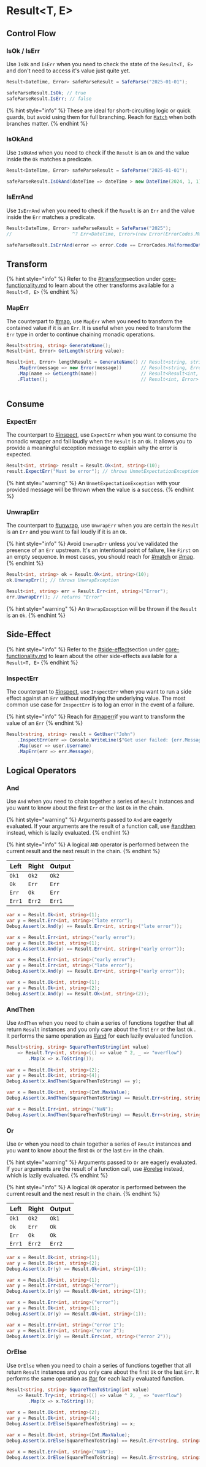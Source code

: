 # Result\<T, E>

## Control Flow

### IsOk / IsErr

Use `IsOk` and `IsErr` when you need to check the state of the `Result<T, E>` and don't need to access it's value just quite yet.

```csharp
Result<DateTime, Error> safeParseResult = SafeParse("2025-01-01");

safeParseResult.IsOk; // true
safeParseResult.IsErr; // false
```

{% hint style="info" %}
These are ideal for short-circuiting logic or quick guards, but avoid using them for full branching. Reach for [`Match`](using-the-library/core-functionality.md#match) when both branches matter.
{% endhint %}

### IsOkAnd

Use `IsOkAnd` when you need to check if the `Result` is an `Ok` and the value inside the `Ok` matches a predicate.

```csharp
Result<DateTime, Error> safeParseResult = SafeParse("2025-01-01");

safeParseResult.IsOkAnd(dateTime => dateTime > new DateTime(2024, 1, 1)); // true
```

### IsErrAnd

Use `IsErrAnd` when you need to check if the `Result` is an `Err` and the value inside the `Err` matches a predicate.

```csharp
Result<DateTime, Error> safeParseResult = SafeParse("2025");
//                      ^? Err<DateTime, Error>(new Error(ErrorCodes.MalformedDateTime))

safeParseResult.IsErrAnd(error => error.Code == ErrorCodes.MalformedDateTime); // true
```

## Transform

{% hint style="info" %}
Refer to the [#transform](using-the-library/core-functionality.md#transform "mention")section under [core-functionality.md](using-the-library/core-functionality.md "mention") to learn about the other transforms available for a `Result<T, E>`
{% endhint %}

### MapErr

The counterpart to [#map](using-the-library/core-functionality.md#map "mention"), use `MapErr` when you need to transform the contained value if it is an `Err`. It is useful when you need to transform the `Err` type in order to continue chaining monadic operations.

```csharp
Result<string, string> GenerateName();
Result<int, Error> GetLength(string value);

Result<int, Error> lengthResult = GenerateName() // Result<string, string>
    .MapErr(message => new Error(message))       // Result<string, Error>
    .Map(name => GetLength(name))                // Result<Result<int, Error>, Error>
    .Flatten();                                  // Result<int, Error>
    
```

## Consume

### ExpectErr

The counterpart to [#inspect](using-the-library/core-functionality.md#inspect "mention"), use `ExpectErr` when you want to consume the monadic wrapper and fail loudly when the `Result` is an `Ok`. It allows you to provide a meaningful exception message to explain why the error is expected.

```csharp
Result<int, string> result = Result.Ok<int, string>(10);
result.ExpectErr("Must be error"); // throws UnmetExpectationException with message "Must be error"
```

{% hint style="warning" %}
An `UnmetExpectationException` with your provided message will be thrown when the value is a success.
{% endhint %}

### UnwrapErr

The counterpart to [#unwrap](using-the-library/core-functionality.md#unwrap "mention"), use `UnwrapErr` when you are certain the `Result` is an `Err` and you want to fail loudly if it is an `Ok`.

{% hint style="info" %}
Avoid `UnwrapErr` unless you've validated the presence of an `Err` upstream. It's an intentional point of failure, like `First` on an empty sequence. In most cases, you should reach for [#match](result-less-than-t-e-greater-than.md#match "mention") or [#map](result-less-than-t-e-greater-than.md#map "mention").
{% endhint %}

```csharp
Result<int, string> ok = Result.Ok<int, string>(10);
ok.UnwrapErr(); // throws UnwrapException

Result<int, string> err = Result.Err<int, string>("Error");
err.UnwrapErr(); // returns "Error"
```

{% hint style="warning" %}
An `UnwrapException` will be thrown if the `Result` is an `Ok`.
{% endhint %}

## Side-Effect

{% hint style="info" %}
Refer to the [#side-effect](using-the-library/core-functionality.md#side-effect "mention")section under [core-functionality.md](using-the-library/core-functionality.md "mention") to learn about the other side-effects available for a `Result<T, E>`
{% endhint %}

### InspectErr

The counterpart to [#inspect](using-the-library/core-functionality.md#inspect "mention"), use `InspectErr` when you want to run a side effect against an `Err` without modifying the underlying value. The most common use case for `InspectErr` is to log an error in the event of a failure.

{% hint style="info" %}
Reach for [#maperr](result-less-than-t-e-greater-than.md#maperr "mention")if you want to transform the value of an `Err`
{% endhint %}

```csharp
Result<string, string> result = GetUser("John")
    .InspectErr(err => Console.WriteLine($"Get user failed: {err.Message}"))
    .Map(user => user.Username)
    .MapErr(err => err.Message);
```

## Logical Operators

### And

Use `And` when you need to chain together a series of `Result` instances and you want to know about the first `Err` or the last `Ok` in the chain.

{% hint style="warning" %}
Arguments passed to `And` are eagerly evaluated. If your arguments are the result of a function call, use [#andthen](result-less-than-t-e-greater-than.md#andthen "mention") instead, which is lazily evaluated.
{% endhint %}

{% hint style="info" %}
A logical `AND` operator is performed between the current result and the next result in the chain.
{% endhint %}

| Left   | Right  | Output |
| ------ | ------ | ------ |
| `Ok1`  | `Ok2`  | `Ok2`  |
| `Ok`   | `Err`  | `Err`  |
| `Err`  | `Ok`   | `Err`  |
| `Err1` | `Err2` | `Err1` |

```csharp
var x = Result.Ok<int, string>(1);
var y = Result.Err<int, string>("late error");
Debug.Assert(x.And(y) == Result.Err<int, string>("late error"));

var x = Result.Err<int, string>("early error");
var y = Result.Ok<int, string>(1);
Debug.Assert(x.And(y) == Result.Err<int, string>("early error"));

var x = Result.Err<int, string>("early error");
var y = Result.Err<int, string>("late error");
Debug.Assert(x.And(y) == Result.Err<int, string>("early error"));

var x = Result.Ok<int, string>(1);
var y = Result.Ok<int, string>(2);
Debug.Assert(x.And(y) == Result.Ok<int, string>(2));
```

### AndThen

Use `AndThen` when you need to chain a series of functions together that all return `Result` instances and you only care about the first `Err` or the last `Ok` . It performs the same operation as [#and](result-less-than-t-e-greater-than.md#and "mention") for each lazily evaluated function.

```csharp
Result<string, string> SquareThenToString(int value)
    => Result.Try<int, string>(() => value ^ 2, _ => "overflow")
        .Map(x => x.ToString());
        
var x = Result.Ok<int, string>(2);
var y = Result.Ok<int, string>(4);
Debug.Assert(x.AndThen(SquareThenToString) == y);

var x = Result.Ok<int, string>(Int.MaxValue);
Debug.Assert(x.AndThen(SquareThenToString) == Result.Err<string, string>("overflow"));

var x = Result.Err<int, string>("NaN");
Debug.Assert(x.AndThen(SquareThenToString) == Result.Err<string, string>("NaN"));

```

### Or

Use `Or` when you need to chain together a series of `Result` instances and you want to know about the first `Ok` or the last `Err` in the chain.

{% hint style="warning" %}
Arguments passed to `Or` are eagerly evaluated. If your arguments are the result of a function call, use [#orelse](result-less-than-t-e-greater-than.md#orelse "mention") instead, which is lazily evaluated.
{% endhint %}

{% hint style="info" %}
A logical `OR` operator is performed between the current result and the next result in the chain.
{% endhint %}

| Left   | Right  | Output |
| ------ | ------ | ------ |
| `Ok1`  | `Ok2`  | `Ok1`  |
| `Ok`   | `Err`  | `Ok`   |
| `Err`  | `Ok`   | `Ok`   |
| `Err1` | `Err2` | `Err2` |

```csharp
var x = Result.Ok<int, string>(1);
var y = Result.Ok<int, string>(2);
Debug.Assert(x.Or(y) == Result.Ok<int, string>(1));

var x = Result.Ok<int, string>(1);
var y = Result.Err<int, string>("error");
Debug.Assert(x.Or(y) == Result.Ok<int, string>(1));

var x = Result.Err<int, string>("error");
var y = Result.Ok<int, string>(1);
Debug.Assert(x.Or(y) == Result.Ok<int, string>(1));

var x = Result.Err<int, string>("error 1");
var y = Result.Err<int, string>("error 2");
Debug.Assert(x.Or(y) == Result.Err<int, string>("error 2"));

```

### OrElse

Use `OrElse` when you need to chain a series of functions together that all return `Result` instances and you only care about the first `Ok` or the last `Err`. It performs the same operation as [#or](result-less-than-t-e-greater-than.md#or "mention") for each lazily evaluated function.

```csharp
Result<string, string> SquareThenToString(int value)
    => Result.Try<int, string>(() => value ^ 2, _ => "overflow")
        .Map(x => x.ToString());
        
var x = Result.Ok<int, string>(2);
var y = Result.Ok<int, string>(4);
Debug.Assert(x.OrElse(SquareThenToString) == x;

var x = Result.Ok<int, string>(Int.MaxValue);
Debug.Assert(x.OrElse(SquareThenToString) == Result.Err<string, string>("overflow"));

var x = Result.Err<int, string>("NaN");
Debug.Assert(x.OrElse(SquareThenToString) == Result.Err<string, string>("NaN"));

```

